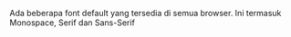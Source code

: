 Ada beberapa font default yang tersedia di semua browser. Ini termasuk Monospace, Serif dan Sans-Serif

